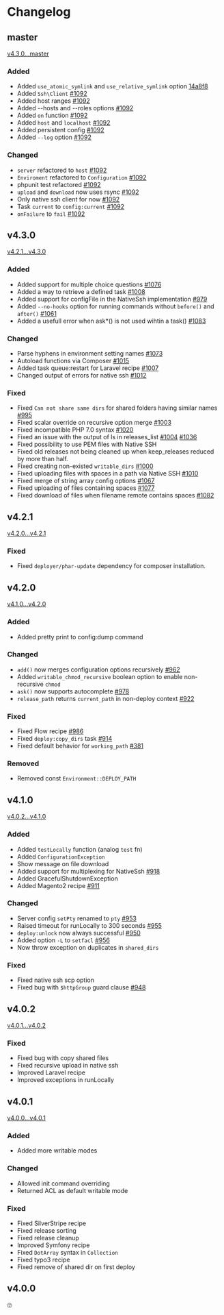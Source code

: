 # Changelog

## master
[v4.3.0...master](https://github.com/deployphp/deployer/compare/v4.3.0...master)

### Added
- Added `use_atomic_symlink` and `use_relative_symlink` option [14a8f8](https://github.com/deployphp/deployer/pull/1092/commits/14a8f8f9c4ebbc7da45c2b6b7c3c00a51b563ccf)
- Added `Ssh\Client` [#1092](https://github.com/deployphp/deployer/pull/1092)
- Added host ranges [#1092](https://github.com/deployphp/deployer/pull/1092)
- Added --hosts and --roles options [#1092](https://github.com/deployphp/deployer/pull/1092)
- Added `on` function [#1092](https://github.com/deployphp/deployer/pull/1092)
- Added `host` and `localhost` [#1092](https://github.com/deployphp/deployer/pull/1092)
- Added persistent config [#1092](https://github.com/deployphp/deployer/pull/1092)
- Added `--log` option [#1092](https://github.com/deployphp/deployer/pull/1092)

### Changed
- `server` refactored to `host` [#1092](https://github.com/deployphp/deployer/pull/1092)
- `Enviroment` refactored to `Configuration` [#1092](https://github.com/deployphp/deployer/pull/1092)
- phpunit test refactored [#1092](https://github.com/deployphp/deployer/pull/1092)
- `upload` and `download` now uses rsync [#1092](https://github.com/deployphp/deployer/pull/1092)
- Only native ssh client for now [#1092](https://github.com/deployphp/deployer/pull/1092)
- Task `current` to `config:current` [#1092](https://github.com/deployphp/deployer/pull/1092)
- `onFailure` to `fail` [#1092](https://github.com/deployphp/deployer/pull/1092)


## v4.3.0
[v4.2.1...v4.3.0](https://github.com/deployphp/deployer/compare/v4.2.1...v4.3.0)

### Added
- Added support for multiple choice questions [#1076](https://github.com/deployphp/deployer/pull/1076)
- Added a way to retrieve a defined task [#1008](https://github.com/deployphp/deployer/pull/1008)
- Added support for configFile in the NativeSsh implementation [#979](https://github.com/deployphp/deployer/pull/979)
- Added `--no-hooks` option for running commands without `before()` and `after()` [#1061](https://github.com/deployphp/deployer/pull/1061)
- Added a usefull error when ask*() is not used wihtin a task() [#1083](https://github.com/deployphp/deployer/pull/1083)

### Changed
- Parse hyphens in environment setting names [#1073](https://github.com/deployphp/deployer/pull/1074)
- Autoload functions via Composer [#1015](https://github.com/deployphp/deployer/pull/1015)
- Added task queue:restart for Laravel recipe [#1007](https://github.com/deployphp/deployer/pull/1007)
- Changed output of errors for native ssh [#1012](https://github.com/deployphp/deployer/issues/1012)

### Fixed
- Fixed `Can not share same dirs` for shared folders having similar names [#995](https://github.com/deployphp/deployer/issues/995)
- Fixed scalar override on recursive option merge [#1003](https://github.com/deployphp/deployer/pull/1003)
- Fixed incompatible PHP 7.0 syntax [#1020](https://github.com/deployphp/deployer/pull/1020)
- Fixed an issue with the output of ls in releases_list [#1004](https://github.com/deployphp/deployer/issues/1004) [#1036](https://github.com/deployphp/deployer/pull/1036/)
- Fixed possibility to use PEM files with Native SSH
- Fixed old releases not being cleaned up when keep_releases reduced by more than half.
- Fixed creating non-existed `writable_dirs` [#1000](https://github.com/deployphp/deployer/pull/1000)
- Fixed uploading files with spaces in a path via Native SSH [#1010](https://github.com/deployphp/deployer/issues/1010)
- Fixed merge of string array config options [#1067](https://github.com/deployphp/deployer/pull/1067)
- Fixed uploading of files containing spaces [#1077](https://github.com/deployphp/deployer/issues/1077)
- Fixed download of files when filename remote contains spaces [#1082](https://github.com/deployphp/deployer/pull/1082)

## v4.2.1
[v4.2.0...v4.2.1](https://github.com/deployphp/deployer/compare/v4.2.0...v4.2.1)

### Fixed
- Fixed `deployer/phar-update` dependency for composer installation.


## v4.2.0
[v4.1.0...v4.2.0](https://github.com/deployphp/deployer/compare/v4.1.0...v4.2.0)

### Added
- Added pretty print to config:dump command

### Changed
- `add()` now merges configuration options recursively [#962](https://github.com/deployphp/deployer/pull/962)
- Added `writable_chmod_recursive` boolean option to enable non-recursive `chmod`
- `ask()` now supports autocomplete [#978](https://github.com/deployphp/deployer/pull/978)
- `release_path` returns `current_path` in non-deploy context [#922](https://github.com/deployphp/deployer/pull/922)

### Fixed
- Fixed Flow recipe [#986](https://github.com/deployphp/deployer/pull/986)
- Fixed `deploy:copy_dirs` task [#914](https://github.com/deployphp/deployer/pull/914)
- Fixed default behavior for `working_path` [#381](https://github.com/deployphp/deployer/pull/381)

### Removed
- Removed const `Environment::DEPLOY_PATH`


## v4.1.0
[v4.0.2...v4.1.0](https://github.com/deployphp/deployer/compare/v4.0.2...v4.1.0)

### Added
- Added `testLocally` function (analog `test` fn)
- Added `ConfigurationException`
- Show message on file download
- Added support for multiplexing for NativeSsh [#918](https://github.com/deployphp/deployer/pull/918)
- Added GracefulShutdownException
- Added Magento2 recipe [#911](https://github.com/deployphp/deployer/pull/911)

### Changed
- Server config `setPty` renamed to `pty` [#953](https://github.com/deployphp/deployer/pull/953)
- Raised timeout for runLocally to 300 seconds [#955](https://github.com/deployphp/deployer/pull/955)
- `deploy:unlock` now always successful [#950](https://github.com/deployphp/deployer/pull/950)
- Added option `-L` to `setfacl` [#956](https://github.com/deployphp/deployer/pull/956)
- Now throw exception on duplicates in `shared_dirs`

### Fixed
- Fixed native ssh scp option
- Fixed bug with `$httpGroup` guard clause [#948](https://github.com/deployphp/deployer/pull/948)



## v4.0.2
[v4.0.1...v4.0.2](https://github.com/deployphp/deployer/compare/v4.0.1...v4.0.2)

### Fixed
- Fixed bug with copy shared files
- Fixed recursive upload in native ssh
- Improved Laravel recipe
- Improved exceptions in runLocally



## v4.0.1
[v4.0.0...v4.0.1](https://github.com/deployphp/deployer/compare/v4.0.0...v4.0.1)

### Added
- Added more writable modes

### Changed
- Allowed init command overriding
- Returned ACL as default writable mode

### Fixed
- Fixed SilverStripe recipe
- Fixed release sorting
- Fixed release cleanup
- Improved Symfony recipe
- Fixed `DotArray` syntax in `Collection`
- Fixed typo3 recipe
- Fixed remove of shared dir on first deploy



## v4.0.0
🙄
